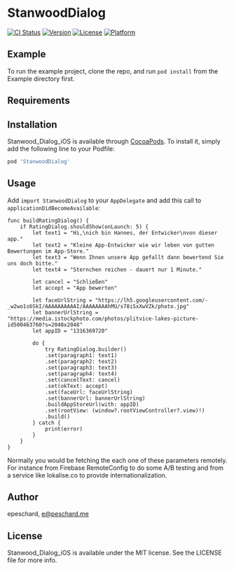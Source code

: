 # StanwoodDialog

[![CI Status](http://img.shields.io/travis/epeschard/Stanwood_Dialog_iOS.svg?style=flat)](https://travis-ci.org/epeschard/Stanwood_Dialog_iOS)
[![Version](https://img.shields.io/cocoapods/v/Stanwood_Dialog_iOS.svg?style=flat)](http://cocoapods.org/pods/Stanwood_Dialog_iOS)
[![License](https://img.shields.io/cocoapods/l/Stanwood_Dialog_iOS.svg?style=flat)](http://cocoapods.org/pods/Stanwood_Dialog_iOS)
[![Platform](https://img.shields.io/cocoapods/p/Stanwood_Dialog_iOS.svg?style=flat)](http://cocoapods.org/pods/Stanwood_Dialog_iOS)

## Example

To run the example project, clone the repo, and run `pod install` from the Example directory first.

## Requirements

## Installation

Stanwood_Dialog_iOS is available through [CocoaPods](http://cocoapods.org). To install
it, simply add the following line to your Podfile:

```ruby
pod 'StanwoodDialog'
```

## Usage

Add `import StanwoodDialog` to your `AppDelegate` and add this call to `applicationDidBecomeAvailable`:
```
func buildRatingDialog() {
    if RatingDialog.shouldShow(onLaunch: 5) {
        let text1 = "Hi,\nich bin Hannes, der Entwicker\nvon dieser app."
        let text2 = "Kleine App-Entwicker wie wir leben von gutten Bewertungen im App-Store."
        let text3 = "Wenn Ihnen unsere App gefallt dann bewertend Sie uns doch bitte."
        let text4 = "Sternchen reichen - dauert nur 1 Minute."

        let cancel = "Schließen"
        let accept = "App bewerten"

        let faceUrlString = "https://lh5.googleusercontent.com/-_w2wo1s6SkI/AAAAAAAAAAI/AAAAAAAAhMU/s78iSxXwVZk/photo.jpg"
        let bannerUrlString = "https://media.istockphoto.com/photos/plitvice-lakes-picture-id500463760?s=2048x2048"
        let appID = "1316369720"

        do {
            try RatingDialog.builder()
            .set(paragraph1: text1)
            .set(paragraph2: text2)
            .set(paragraph3: text3)
            .set(paragraph4: text4)
            .set(cancelText: cancel)
            .set(okText: accept)
            .set(faceUrl: faceUrlString)
            .set(bannerUrl: bannerUrlString)
            .buildAppStoreUrl(with: appID)
            .set(rootView: (window?.rootViewController?.view)!)
            .build()
        } catch {
            print(error)
        }
    }
}
```
Normally you would be fetching the each one of these parameters remotely. For instance from Firebase RemoteConfig to do some A/B testing and from a service like lokalise.co to provide internationalization.

## Author

epeschard, e@peschard.me

## License

Stanwood_Dialog_iOS is available under the MIT license. See the LICENSE file for more info.
